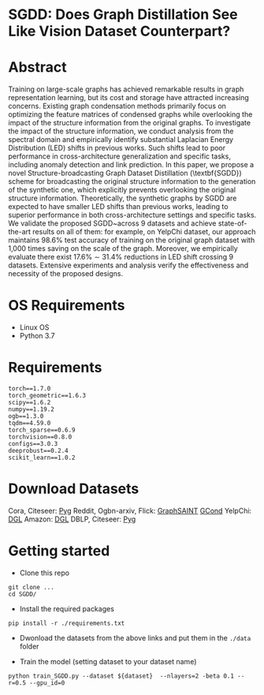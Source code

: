 # SGDD: Does Graph Distillation See Like Vision Dataset Counterpart?

# Abstract
Training on large-scale graphs has achieved remarkable results in graph representation learning, but its cost and storage have attracted increasing concerns. Existing graph condensation methods primarily focus on optimizing the feature matrices of condensed graphs while overlooking the impact of the structure information from the original graphs. To investigate the impact of the structure information, we conduct analysis from the spectral domain and empirically identify substantial Laplacian Energy Distribution (LED) shifts in previous works. Such shifts lead to poor performance in cross-architecture generalization and specific tasks, including anomaly detection and link prediction. In this paper, we propose a novel Structure-broadcasting Graph Dataset Distillation (\textbf{SGDD}) scheme for broadcasting the original structure information to the generation of the synthetic one, which explicitly prevents overlooking the original structure information. 
Theoretically, the synthetic graphs by SGDD are expected to have smaller LED shifts than previous works, leading to superior performance in both cross-architecture settings and specific tasks.
We validate the proposed SGDD~across 9 datasets and achieve state-of-the-art results on all of them: for example, on YelpChi dataset, our approach maintains 98.6\% test accuracy of training on the original graph dataset with 1,000 times saving on the scale of the graph. Moreover, we empirically evaluate there exist 17.6\% $\sim$ 31.4\% reductions in LED shift crossing 9 datasets. Extensive experiments and analysis verify the effectiveness and necessity of the proposed designs.

# OS Requirements
* Linux OS
* Python 3.7

# Requirements
```code
torch==1.7.0
torch_geometric==1.6.3
scipy==1.6.2
numpy==1.19.2
ogb==1.3.0
tqdm==4.59.0
torch_sparse==0.6.9
torchvision==0.8.0
configs==3.0.3
deeprobust==0.2.4
scikit_learn==1.0.2
```

# Download Datasets
Cora, Citeseer: [Pyg](https://pytorch-geometric.readthedocs.io/en/latest/generated/torch_geometric.datasets.Planetoid.html#torch_geometric.datasets.Planetoid)
Reddit, Ogbn-arxiv, Flick: [GraphSAINT](https://github.com/GraphSAINT/GraphSAINT) [GCond](https://github.com/ChandlerBang/GCond)
YelpChi: [DGL](https://docs.dgl.ai/en/latest/generated/dgl.data.FraudYelpDataset.html#dgl.data.FraudYelpDataset)
Amazon: [DGL](https://docs.dgl.ai/en/latest/generated/dgl.data.FraudAmazonDataset.html#dgl.data.FraudAmazonDataset)
DBLP, Citeseer: [Pyg](https://pytorch-geometric.readthedocs.io/en/latest/generated/torch_geometric.datasets.DBLP.html#torch_geometric.datasets.DBLP)


# Getting started
* Clone this repo
```
git clone ...
cd SGDD/
```
* Install the required packages
```
pip install -r ./requirements.txt
```
* Dwonload the datasets from the above links and put them in the `./data` folder

* Train the model (setting dataset to your dataset name)
```
python train_SGDD.py --dataset ${dataset}  --nlayers=2 -beta 0.1 --r=0.5 --gpu_id=0
```



